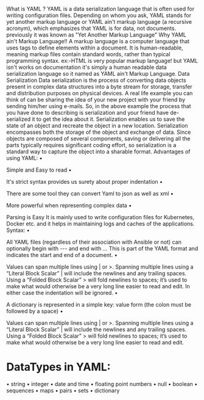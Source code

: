 What is YAML ?
YAML is a data serialization language that is often used for writing configuration files. Depending on whom you ask, YAML stands for yet another markup language or YAML ain’t markup language (a recursive acronym), which emphasizes that YAML is for data, not documents.
previously it was known as "Yet Another Markup Language"
Why YAML ain't Markup Language!!
A markup language is a computer language that uses tags to define elements within a document. It is human-readable, meaning markup files contain standard words, rather than typical programming syntax.
ex:-HTML is very popular markup language!
but YAML isn't works on documentation it's simply a human readable data serialization language so it named as YAML ain't Markup Language.
Data Serialization
Data serialization is the process of converting data objects present in complex data structures into a byte stream for storage, transfer and distribution purposes on physical devices. A real life example you can think of can be sharing the idea of your new project with your friend by sending him/her using e-mails. So, in the above example the process that you have done to describing is serialization and your friend have de-serialized it to get the idea about it.
Serialization enables us to save the state of an object and recreate the object in a new location. Serialization encompasses both the storage of the object and exchange of data. Since objects are composed of several components, saving or delivering all the parts typically requires significant coding effort, so serialization is a standard way to capture the object into a sharable format.
Advantages of using YAML:
•

Simple and Easy to read
•

It's strict syntax provides us surety about proper indentation
•

There are some tool they can convert Yaml to json as well as xml
•

More powerful when representing complex data
•

Parsing is Easy
It is mainly used to write configuration files for Kubernetes, Docker etc. and it helps in maintaining logs and caches of the applications.
Syntax:
•

All YAML files (regardless of their association with Ansible or not) can optionally begin with --- and end with ... This is part of the YAML format and indicates the start and end of a document.
•

Values can span multiple lines using | or >. Spanning multiple lines using a “Literal Block Scalar” | will include the newlines and any trailing spaces. Using a “Folded Block Scalar” > will fold newlines to spaces; it’s used to make what would otherwise be a very long line easier to read and edit. In either case the indentation will be ignored.
•

A dictionary is represented in a simple key: value form (the colon must be followed by a space)
•

Values can span multiple lines using | or >. Spanning multiple lines using a “Literal Block Scalar” | will include the newlines and any trailing spaces. Using a “Folded Block Scalar” > will fold newlines to spaces; it’s used to make what would otherwise be a very long line easier to read and edit.

# DataTypes in YAML:

• string
• integer
• date and time
• floating point numbers
• null
• boolean
• sequences
• maps
• pairs
• sets
• dictionary
